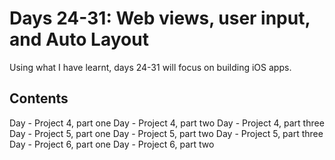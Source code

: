 
# Days 24-31: Web views, user input, and Auto Layout

Using what I have learnt, days 24-31 will focus on building iOS apps.

## Contents 

Day - Project 4, part one
Day - Project 4, part two
Day - Project 4, part three
Day - Project 5, part one
Day - Project 5, part two
Day - Project 5, part three
Day - Project 6, part one
Day - Project 6, part two

